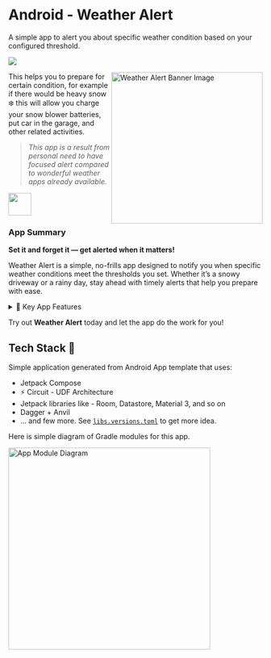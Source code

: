 # Android - Weather Alert
A simple app to alert you about specific weather condition based on your configured threshold.

![](resources/app-screenshot-array.png)


<img width="300" align="right" src="https://github.com/user-attachments/assets/79dc8278-9e12-4325-a16d-0e2ab89b3e3a" alt="Weather Alert Banner Image">

This helps you to prepare for certain condition, for example if there would be heavy snow ❄️ 
this will allow you charge your snow blower batteries, put car in the garage, and other related activities.

> _This app is a result from personal need to have focused alert compared to wonderful weather apps already available._


<a href="https://play.google.com/store/apps/details?id=dev.hossain.weatheralert&pcampaignid=web_share" target="_blank"><img src="resources/google-play/GetItOnGooglePlay_Badge_Web_color_English.png" height="45"></a>

### **App Summary**  
**Set it and forget it — get alerted when it matters!**  

Weather Alert is a simple, no-frills app designed to notify you when specific weather conditions meet the thresholds you set. Whether it’s a snowy driveway or a rainy day, stay ahead with timely alerts that help you prepare with ease.  

<details>
<summary>🎨 Key App Features</summary>

🌨 **Custom Alerts for Specific Weather Conditions:**  
Set thresholds for snowfall or rainfall (e.g., 5cm snow, 10mm rain) and receive notifications only when they’re met.  

🌐 **Choose Your Data Source:**  
Pick between **OpenWeatherMap** and **Tomorrow.io** for reliable and accurate forecasts.  

🔑 **Add Your Own API Key:**  
Ensure uninterrupted service by using your own API key for weather data.  

⏰ **Set Your Alert Frequency:**  
Control how often the app checks for weather updates—every 6, 12, or 18 hours—so you get timely notifications without unnecessary checks.  

📲 **Rich Notifications:**  
Receive simple, clear notifications with all the details you need to take action.  

🛠 **Minimalist Interface:**  
Easily configure and view your alerts in a simple, intuitive tile-based design.  

**Why Choose Weather Alert?**  
- Focused on delivering only what you need: alerts that meet your criteria.  
- Lightweight and efficient, with no unnecessary extras.  
- Built for people who want actionable weather notifications, hassle-free.  
</details>

Try out **Weather Alert** today and let the app do the work for you!  

## Tech Stack 📱
Simple application generated from Android App template that uses:
* Jetpack Compose
* ⚡️ Circuit - UDF Architecture
* Jetpack libraries like - Room, Datastore, Material 3, and so on
* Dagger + Anvil
* ... and few more. See [`libs.versions.toml`](https://github.com/hossain-khan/android-weather-alert/blob/main/gradle/libs.versions.toml) to get more idea.

Here is simple diagram of Gradle modules for this app.

<img src="https://github.com/user-attachments/assets/c783723c-4303-4287-bf10-54890f4ca058" alt="App Module Diagram" width="400"/>
